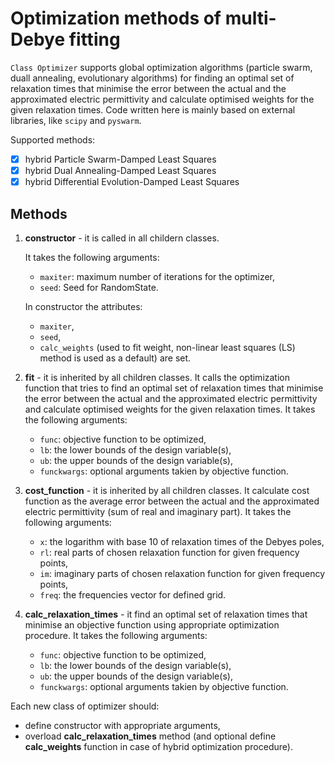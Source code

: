 # Optimization methods of multi-Debye fitting

``Class Optimizer`` supports global optimization algorithms (particle swarm, duall annealing, evolutionary algorithms) for finding an optimal set of relaxation times that minimise the error between the actual and the approximated electric permittivity and calculate optimised weights for the given relaxation times.
Code written here is mainly based on external libraries, like ```scipy``` and ```pyswarm```.

Supported methods:
- [x] hybrid Particle Swarm-Damped Least Squares
- [x] hybrid Dual Annealing-Damped Least Squares
- [x] hybrid Differential Evolution-Damped Least Squares

## Methods

1. __constructor__ - it is called in all childern classes. 

    It takes the following arguments:
    - `maxiter`: maximum number of iterations for the optimizer,
    - `seed`: Seed for RandomState.

    In constructor the attributes:
    - `maxiter`,
    - `seed`,
    - `calc_weights` (used to fit weight, non-linear least squares (LS) method is used as a default)
    are set.

2. __fit__ - it is inherited by all children classes. It calls the optimization function that tries to find an optimal set of relaxation times that minimise the error between the actual and the approximated electric permittivity and calculate optimised weights for the given relaxation times.
    It takes the following arguments:
    - `func`: objective function to be optimized,
    - `lb`: the lower bounds of the design variable(s),
    - `ub`: the upper bounds of the design variable(s),
    - `funckwargs`: optional arguments takien by objective function.

3. __cost_function__ - it is inherited by all children classes. It calculate cost function as the average error between the actual and the approximated electric permittivity (sum of real and imaginary part).
    It takes the following arguments:
    - `x`: the logarithm with base 10 of relaxation times of the Debyes poles,
    - `rl`: real parts of chosen relaxation function for given frequency points,
    - `im`: imaginary parts of chosen relaxation function for given frequency points,
    - `freq`: the frequencies vector for defined grid.

4. __calc_relaxation_times__ - it find an optimal set of relaxation times that minimise an objective function using appropriate optimization procedure.
    It takes the following arguments:
    - `func`: objective function to be optimized,
    - `lb`: the lower bounds of the design variable(s),
    - `ub`: the upper bounds of the design variable(s),
    - `funckwargs`: optional arguments takien by objective function.

Each new class of optimizer should:
- define constructor with appropriate arguments,
- overload __calc_relaxation_times__ method (and optional define __calc_weights__ function in case of hybrid optimization procedure).

